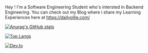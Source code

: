 Hey ! I'm a Software Engineering Student who's intersted in Backend Engineering. You can check out my Blog where i share my Learning Experiences here at https://dailyollie.com/

[![Anurag's GitHub stats](https://github-readme-stats.vercel.app/api?username=OliFady)](https://github.com/OliFady/github-readme-stats)

[![Top Langs](https://github-readme-stats.vercel.app/api/top-langs/?username=OliFady)](https://github.com/OliFady/github-readme-stats)

[![Dev.to](https://github-readme-stats.vercel.app/api/pin/?username=OliFady&repo=LeetCode-75-Blind-Questions-in-Java)](https://github.com/OliFady/LeetCode-75-Blind-Questions-in-Java)
